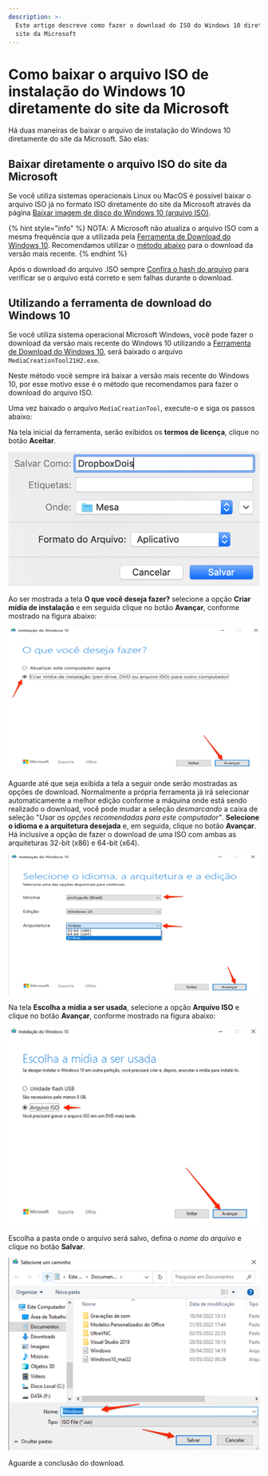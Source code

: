 ```yaml
---
description: >-
  Este artigo descreve como fazer o download do ISO do Windows 10 diretamente do
  site da Microsoft
---
```


# Como baixar o arquivo ISO de instalação do Windows 10 diretamente do site da Microsoft

Há duas maneiras de baixar o arquivo de instalação do Windows 10 diretamente do site da Microsoft. São elas:

## Baixar diretamente o arquivo ISO do site da Microsoft

Se você utiliza sistemas operacionais Linux ou MacOS é possível baixar o arquivo ISO já no formato ISO diretamente do site da Microsoft através da página [Baixar imagem de disco do Windows 10 (arquivo ISO)](https://www.microsoft.com/pt-br/software-download/windows10ISO).

{% hint style="info" %}
NOTA: A Microsoft não atualiza o arquivo ISO com a mesma frequência que a utilizada pela [Ferramenta de Download do Windows 10](como-baixar-o-arquivo-iso-de-instalacao-do-windows-10-diretamente-do-site-da-microsoft.md#utilizando-a-ferramenta-de-download-do-windows-10). Recomendamos utilizar o [método abaixo](como-baixar-o-arquivo-iso-de-instalacao-do-windows-10-diretamente-do-site-da-microsoft.md#utilizando-a-ferramenta-de-download-do-windows-10) para o download da versão mais recente.
{% endhint %}

Após o download do arquivo .ISO sempre [Confira o hash do arquivo](https://doc.rmbinformatica.com.br/ajuda/sistemas-operacionais/microsoft-windows/cmd#calculando-o-hash-md5-ou-sha1-de-um-arquivo-no-windows-via-prompt-de-comando) para verificar se o arquivo está correto e sem falhas durante o download.

## Utilizando a ferramenta de download do Windows 10

Se você utiliza sistema operacional Microsoft Windows, você pode fazer o download da versão mais recente do Windows 10 utilizando a [Ferramenta de Download do Windows 10](https://go.microsoft.com/fwlink/?LinkId=691209), será baixado o arquivo `MediaCreationTool21H2.exe`.

Neste método você sempre irá baixar a versão mais recente do Windows 10, por esse motivo esse é o método que recomendamos para fazer o download do arquivo ISO.

Uma vez baixado o arquivo `MediaCreationTool`, execute-o e siga os passos abaixo:

Na tela inicial da ferramenta, serão exibidos os **termos de licença**, clique no botão **Aceitar**.

<img src="../../.gitbook/assets/image (19).png" alt="" data-size="original">

Ao ser mostrada a tela **O que você deseja fazer?** selecione a opção **Criar mídia de instalação** e em seguida clique no botão **Avançar**, conforme mostrado na figura abaixo:

<img src="../../.gitbook/assets/image (13).png" alt="" data-size="original">

Aguarde até que seja exibida a tela a seguir onde serão mostradas as opções de download. Normalmente a própria ferramenta já irá selecionar automaticamente a melhor edição conforme a máquina onde está sendo realizado o download, você pode mudar a seleção _desmarcando_ a caixa de seleção "_Usar as opções recomendadas para este computador"_. **Selecione o idioma e a arquitetura desejada** e, em seguida, clique no botão **Avançar**. Há inclusive a opção de fazer o download de uma ISO com ambas as arquiteturas 32-bit (x86) e 64-bit (x64).

<img src="../../.gitbook/assets/image (14).png" alt="" data-size="original">

Na tela **Escolha a mídia a ser usada**, selecione a opção **Arquivo ISO** e clique no botão **Avançar**, conforme mostrado na figura abaixo:

![](<../../.gitbook/assets/image (51).png>)

Escolha a pasta onde o arquivo será salvo, defina o _nome do arquivo_ e clique no botão **Salvar**.

![](<../../.gitbook/assets/image (5).png>)

Aguarde a conclusão do download.





